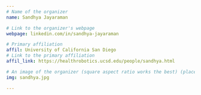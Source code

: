 ```yaml
---
# Name of the organizer
name: Sandhya Jayaraman

# Link to the organizer's webpage
webpage: linkedin.com/in/sandhya-jayaraman

# Primary affiliation
affil: University of California San Diego
# Link to the primary affiliation
affil_link: https://healthrobotics.ucsd.edu/people/sandhya.html

# An image of the organizer (square aspect ratio works the best) (place in the `assets/img/organizers` directory)
img: sandhya.jpg

---
```

